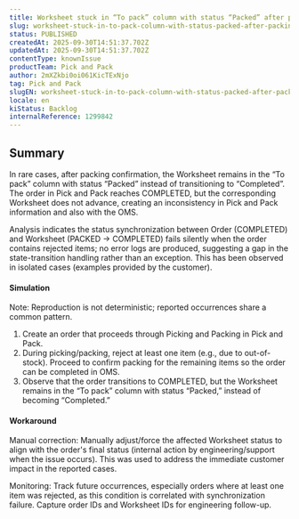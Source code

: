 ```yaml
---
title: Worksheet stuck in “To pack” column with status “Packed” after packing confirmation
slug: worksheet-stuck-in-to-pack-column-with-status-packed-after-packing-confirmation
status: PUBLISHED
createdAt: 2025-09-30T14:51:37.702Z
updatedAt: 2025-09-30T14:51:37.702Z
contentType: knownIssue
productTeam: Pick and Pack
author: 2mXZkbi0oi061KicTExNjo
tag: Pick and Pack
slugEN: worksheet-stuck-in-to-pack-column-with-status-packed-after-packing-confirmation
locale: en
kiStatus: Backlog
internalReference: 1299842
---
```


## Summary


In rare cases, after packing confirmation, the Worksheet remains in the “To pack” column with status “Packed” instead of transitioning to “Completed”. The order in Pick and Pack reaches COMPLETED, but the corresponding Worksheet does not advance, creating an inconsistency in Pick and Pack information and also with the OMS.

Analysis indicates the status synchronization between Order (COMPLETED) and Worksheet (PACKED → COMPLETED) fails silently when the order contains rejected items; no error logs are produced, suggesting a gap in the state-transition handling rather than an exception. This has been observed in isolated cases (examples provided by the customer).


#### Simulation


Note: Reproduction is not deterministic; reported occurrences share a common pattern.


1. Create an order that proceeds through Picking and Packing in Pick and Pack.
2. During picking/packing, reject at least one item (e.g., due to out-of-stock). Proceed to confirm packing for the remaining items so the order can be completed in OMS.
3. Observe that the order transitions to COMPLETED, but the Worksheet remains in the “To pack” column with status “Packed,” instead of becoming “Completed.”


#### Workaround


Manual correction: Manually adjust/force the affected Worksheet status to align with the order's final status (internal action by engineering/support when the issue occurs). This was used to address the immediate customer impact in the reported cases.

Monitoring: Track future occurrences, especially orders where at least one item was rejected, as this condition is correlated with synchronization failure. Capture order IDs and Worksheet IDs for engineering follow-up.



